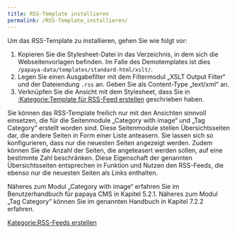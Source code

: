 ```yaml
---
title: RSS-Template installieren
permalink: /RSS-Template_installieren/
---
```


Um das RSS-Template zu installieren, gehen Sie wie folgt vor:

1.  Kopieren Sie die Stylesheet-Datei in das Verzeichnis, in dem sich die Webseitenvorlagen befinden. Im Falle des Demotemplates ist dies `/papaya-data/templates/standard-html/xslt/`.
2.  Legen Sie einen Ausgabefilter mit dem Filtermodul „XSLT Output Filter“ und der Dateiendung `.rss` an. Geben Sie als Content-Type „text/xml“ an.
3.  Verknüpfen Sie die Ansicht mit dem Stylesheet, dass Sie in [:Kategorie:Template für RSS-Feed erstellen](/:Kategorie:Template_für_RSS-Feed_erstellen ) geschrieben haben.

Sie können das RSS-Template freilich nur mit den Ansichten sinnvoll einsetzen, die für die Seitenmodule „Category with image“ und „Tag Category“ erstellt worden sind. Diese Seitenmodule stellen Übersichtsseiten dar, die andere Seiten in Form einer Liste anteasern. Sie lassen sich so konfigurieren, dass nur die neuesten Seiten angezeigt werden. Zudem können Sie die Anzahl der Seiten, die angeteasert werden sollen, auf eine bestimmte Zahl beschränken. Diese Eigenschaft der genannten Übersichtsseiten entsprechen in Funktion und Nutzen den RSS-Feeds, die ebenso nur die neuesten Seiten als Links enthalten.

Näheres zum Modul „Category with image“ erfahren Sie im Benutzerhandbuch für papaya CMS in Kapitel 5.2.1. Näheres zum Modul „Tag Category“ können Sie im genannten Handbuch in Kapitel 7.2.2 erfahren.

[Kategorie:RSS-Feeds erstellen](/Kategorie:RSS-Feeds_erstellen )